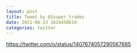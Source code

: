 ```yaml
--- 
layout: post 
title: Tweet by @1super_trades 
date: 2021-06-23 1624450634 
categories: twitter 
--- 
```

https://twitter.com/o/status/1407674057290567685